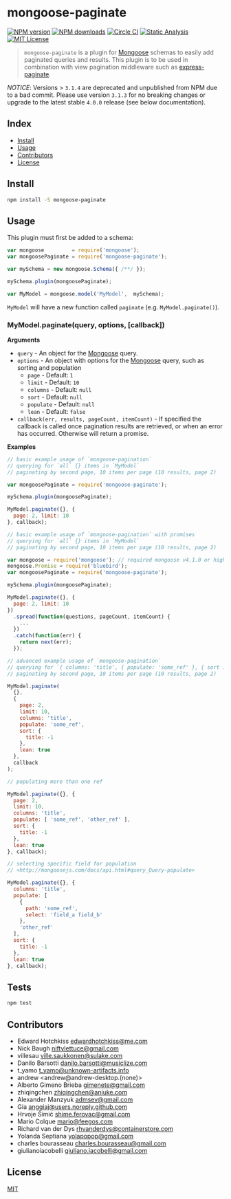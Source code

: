 
# mongoose-paginate

[![NPM version][npm-image]][npm-url]
[![NPM downloads][npm-downloads]][npm-url]
[![Circle CI][circleci-image]][circleci-url]
[![Static Analysis][codeclimate-image]][codeclimate-url]
[![MIT License][license-image]][license-url]

> `mongoose-paginate` is a plugin for [Mongoose][mongoose] schemas to easily add paginated queries and results.  This plugin is to be used in combination with view pagination middleware such as [express-paginate](https://github.com/niftylettuce/express-paginate).

*NOTICE*: Versions > `3.1.4` are deprecated and unpublished from NPM due to a bad commit.  Please use version `3.1.3` for no breaking changes or upgrade to the latest stable `4.0.0` release (see below documentation).

## Index

* [Install](#install)
* [Usage](#usage)
* [Contributors](#contributors)
* [License](#license)


## Install

```bash
npm install -S mongoose-paginate
```


## Usage

This plugin must first be added to a schema:

```js
var mongoose         = require('mongoose');
var mongoosePaginate = require('mongoose-paginate');

var mySchema = new mongoose.Schema({ /**/ });

mySchema.plugin(mongoosePaginate);

var MyModel = mongoose.model('MyModel',  mySchema);
```

`MyModel` will have a new function called `paginate` (e.g. `MyModel.paginate()`).

### MyModel.paginate(query, options, [callback])

**Arguments**

* `query` - An object for the [Mongoose][mongoose] query.
* `options` - An object with options for the [Mongoose][mongoose] query, such as sorting and population
  - `page` - Default: `1`
  - `limit` - Default: `10`
  - `columns` - Default: `null`
  - `sort` - Default: `null`
  - `populate` - Default: `null`
  - `lean` - Default: `false`
* `callback(err, results, pageCount, itemCount)` - If specified the callback is called once pagination results are retrieved, or when an error has occurred. Otherwise will return a promise.

**Examples**

```js
// basic example usage of `mongoose-pagination`
// querying for `all` {} items in `MyModel`
// paginating by second page, 10 items per page (10 results, page 2)

var mongoosePaginate = require('mongoose-paginate');

mySchema.plugin(mongoosePaginate);

MyModel.paginate({}, {
  page: 2, limit: 10
}, callback);
```

```js
// basic example usage of `mongoose-pagination` with promises
// querying for `all` {} items in `MyModel`
// paginating by second page, 10 items per page (10 results, page 2)

var mongoose = require('mongoose'); // required mongoose v4.1.0 or higher
mongoose.Promise = require('bluebird');
var mongoosePaginate = require('mongoose-paginate');

mySchema.plugin(mongoosePaginate);

MyModel.paginate({}, {
  page: 2, limit: 10
})
  .spread(function(questions, pageCount, itemCount) {
    ...
  })
  .catch(function(err) {
    return next(err);
  });
```

```js
// advanced example usage of `mongoose-pagination`
// querying for `{ columns: 'title', { populate: 'some_ref' }, { sort : { title : -1 } }` items in `MySchema`
// paginating by second page, 10 items per page (10 results, page 2)

MyModel.paginate(
  {},
  {
    page: 2,
    limit: 10,
    columns: 'title',
    populate: 'some_ref',
    sort: {
      title: -1
    },
    lean: true
  },
  callback
);
```

```js
// populating more than one ref

MyModel.paginate({}, {
  page: 2,
  limit: 10,
  columns: 'title',
  populate: [ 'some_ref', 'other_ref' ],
  sort: {
    title: -1
  },
  lean: true
}, callback);
```

```js
// selecting specific field for population
// <http://mongoosejs.com/docs/api.html#query_Query-populate>

MyModel.paginate({}, {
  columns: 'title',
  populate: [
    {
      path: 'some_ref',
      select: 'field_a field_b'
    },
    'other_ref'
  ],
  sort: {
    title: -1
  },
  lean: true
}, callback);
```

## Tests

```bash
npm test
```

## Contributors

* Edward Hotchkiss <edwardhotchkiss@me.com>
* Nick Baugh <niftylettuce@gmail.com>
* villesau <ville.saukkonen@sulake.com>
* Danilo Barsotti <danilo.barsotti@musiclize.com>
* t_yamo <t_yamo@unknown-artifacts.info>
* andrew <andrew@andrew-desktop.(none)>
* Alberto Gimeno Brieba <gimenete@gmail.com>
* zhiqingchen <zhiqingchen@anjuke.com>
* Alexander Manzyuk <admsev@gmail.com>
* Gia <anggiaj@users.noreply.github.com>
* Hrvoje Šimić <shime.ferovac@gmail.com>
* Mario Colque <mario@feegos.com>
* Richard van der Dys <rhvanderdys@containerstore.com>
* Yolanda Septiana <yolapopop@gmail.com>
* charles bourasseau <charles.bourasseau@gmail.com>
* giulianoiacobelli <giuliano.iacobelli@gmail.com>

## License

[MIT][license-url]

[mongoose]: http://mongoosejs.com
[license-image]: http://img.shields.io/badge/license-MIT-blue.svg?style=flat
[license-url]: LICENSE
[codeclimate-image]: http://img.shields.io/codeclimate/github/edwardhotchkiss/mongoose-paginate.svg?style=flat
[codeclimate-url]: https://codeclimate.com/github/edwardhotchkiss/mongoose-paginate
[npm-image]: http://img.shields.io/npm/v/mongoose-paginate.svg?style=flat
[npm-url]: https://npmjs.org/package/mongoose-paginate
[npm-downloads]: http://img.shields.io/npm/dm/mongoose-paginate.svg?style=flat
[circleci-image]: https://circleci.com/gh/edwardhotchkiss/mongoose-paginate/tree/master.svg?style=shield
[circleci-url]: https://circleci.com/gh/edwardhotchkiss/mongoose-paginate/tree/master
